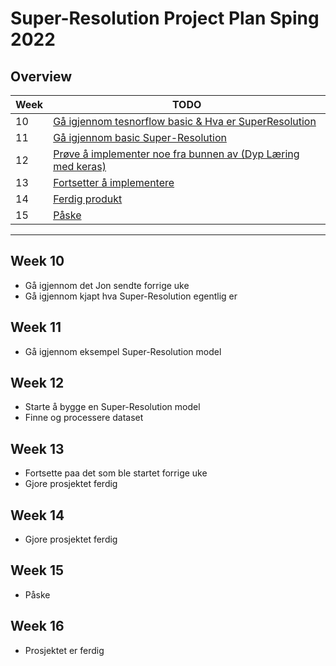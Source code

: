 # Super-Resolution Project Plan Sping 2022

## Overview

| Week | TODO |
| ---- | ---- |
| 10 | [Gå igjennom tesnorflow basic & Hva er SuperResolution](#week-10) |
| 11 | [Gå igjennom basic Super-Resolution](#week-11)|
| 12 | [Prøve å implementer noe fra bunnen av (Dyp Læring med keras)](#week-12) |
| 13 | [Fortsetter å implementere](#week-13) |
| 14 | [Ferdig produkt](#week-14) |
| 15 | [Påske](#week-15) |


---



## Week 10
* Gå igjennom det Jon sendte forrige uke
* Gå igjennom kjapt hva Super-Resolution egentlig er
## Week 11
* Gå igjennom eksempel Super-Resolution model
## Week 12
* Starte å bygge en Super-Resolution model
* Finne og processere dataset
## Week 13
* Fortsette paa det som ble startet forrige uke
* Gjore prosjektet ferdig
## Week 14
* Gjore prosjektet ferdig
## Week 15
* Påske
## Week 16
* Prosjektet er ferdig

